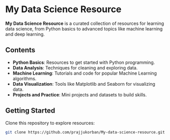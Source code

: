 # My Data Science Resource

**My Data Science Resource** is a curated collection of resources for learning data science, from Python basics to advanced topics like machine learning and deep learning.

## Contents

- **Python Basics**: Resources to get started with Python programming.
- **Data Analysis**: Techniques for cleaning and exploring data.
- **Machine Learning**: Tutorials and code for popular Machine Learning algorithms.
- **Data Visualization**: Tools like Matplotlib and Seaborn for visualizing data.
- **Projects and Practice**: Mini projects and datasets to build skills.

## Getting Started

Clone this repository to explore resources:

```bash
git clone https://github.com/prajjukorban/My-data-science-resource.git
